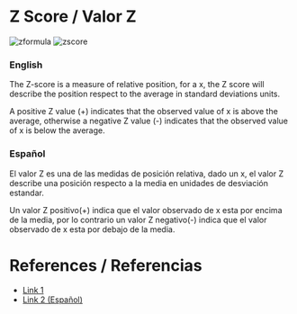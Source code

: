 # Z Score / Valor Z

![zformula](https://i.imgur.com/3TuDF4G.jpg)
![zscore](https://sixsigmastudyguide.com/wp-content/uploads/2014/04/z-table.jpg)

### English
The Z-score is a measure of relative position, for a x, the Z score will describe the position respect to the average in standard deviations units.

A positive Z value (+) indicates that the observed value of x is above the average, otherwise a negative Z value (-) indicates that the observed value of x is below the average.

### Español

El valor Z es una de las medidas de posición relativa, dado un x, el valor Z describe una posición respecto a la media en unidades de desviación estandar.

Un valor Z positivo(+) indica que el valor observado de x esta por encima de la media, por lo contrario un valor Z negativo(-) indica que el valor observado de x esta por debajo de la media.


# References / Referencias 
- [Link 1](https://stats.seandolinar.com/calculating-z-scores-with-r/)
- [Link 2 (Español)](https://support.minitab.com/es-mx/minitab/18/help-and-how-to/statistics/basic-statistics/supporting-topics/tests-of-means/what-is-a-z-value/#:~:targetText=El%20valor%20Z%20es%20un,desviaci%C3%B3n%20est%C3%A1ndar%20de%201%20cm.)
